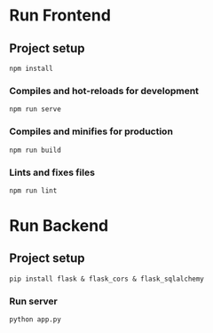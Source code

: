 # Run Frontend

## Project setup
```
npm install
```

### Compiles and hot-reloads for development
```
npm run serve
```

### Compiles and minifies for production
```
npm run build
```

### Lints and fixes files
```
npm run lint
```

# Run Backend

## Project setup
```
pip install flask & flask_cors & flask_sqlalchemy
```

### Run server
```
python app.py
```

